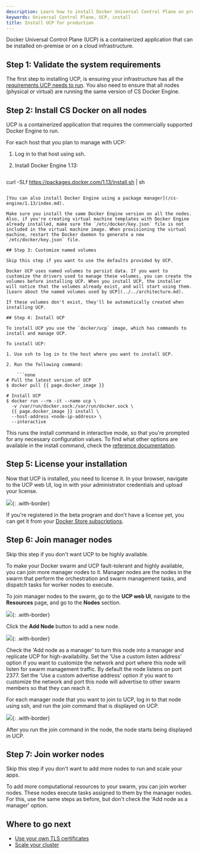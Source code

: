```yaml
---
description: Learn how to install Docker Universal Control Plane on production
keywords: Universal Control Plane, UCP, install
title: Install UCP for production
---
```

Docker Universal Control Plane (UCP) is a containerized application that can be installed on-premise or on a cloud infrastructure.

## Step 1: Validate the system requirements

The first step to installing UCP, is ensuring your infrastructure has all the [requirements UCP needs to run](system-requirements.md). You also need to ensure that all nodes (physical or virtual) are running the same version of CS Docker Engine.

## Step 2: Install CS Docker on all nodes

UCP is a containerized application that requires the commercially supported Docker Engine to run.

For each host that you plan to manage with UCP:

1. Log in to that host using ssh.
2. Install Docker Engine 1.13:
    
    ```bash
curl -SLf https://packages.docker.com/1.13/install.sh  | sh
```

[You can also install Docker Engine using a package manager](/cs-engine/1.13/index.md).

Make sure you install the same Docker Engine version on all the nodes. Also, if you're creating virtual machine templates with Docker Engine already installed, make sure the `/etc/docker/key.json` file is not included in the virtual machine image. When provisioning the virtual machine, restart the Docker daemon to generate a new `/etc/docker/key.json` file.

## Step 3: Customize named volumes

Skip this step if you want to use the defaults provided by UCP.

Docker UCP uses named volumes to persist data. If you want to customize the drivers used to manage these volumes, you can create the volumes before installing UCP. When you install UCP, the installer will notice that the volumes already exist, and will start using them. [Learn about the named volumes used by UCP](../../architecture.md).

If these volumes don't exist, they'll be automatically created when installing UCP.

## Step 4: Install UCP

To install UCP you use the `docker/ucp` image, which has commands to install and manage UCP.

To install UCP:

1. Use ssh to log in to the host where you want to install UCP.

2. Run the following command:
    
    ```none
# Pull the latest version of UCP
$ docker pull {{ page.docker_image }}

# Install UCP
$ docker run --rm -it --name ucp \
  -v /var/run/docker.sock:/var/run/docker.sock \
  {{ page.docker_image }} install \
  --host-address <node-ip-address> \
  --interactive
```

This runs the install command in interactive mode, so that you're prompted for any necessary configuration values. To find what other options are available in the install command, check the [reference documentation](../../../reference/cli/install.md).

## Step 5: License your installation

Now that UCP is installed, you need to license it. In your browser, navigate to the UCP web UI, log in with your administrator credentials and upload your license.

![](../../../../../images/try-ddc-1.png){: .with-border}

If you're registered in the beta program and don't have a license yet, you can get it from your [Docker Store subscriptions](https://store.docker.com/?overlay=subscriptions).

<!-- If you don't have a license yet, [learn how to get a free trial license](license.md). -->

## Step 6: Join manager nodes

Skip this step if you don't want UCP to be highly available.

To make your Docker swarm and UCP fault-tolerant and highly available, you can join more manager nodes to it. Manager nodes are the nodes in the swarm that perform the orchestration and swarm management tasks, and dispatch tasks for worker nodes to execute.

To join manager nodes to the swarm, go to the **UCP web UI**, navigate to the **Resources** page, and go to the **Nodes** section.

![](../../images/step-6-one-node.png){: .with-border}

Click the **Add Node** button to add a new node.

![](../../../../../images/try-ddc-3.png){: .with-border}

Check the 'Add node as a manager' to turn this node into a manager and replicate UCP for high-availability. Set the 'Use a custom listen address' option if you want to customize the network and port where this node will listen for swarm management traffic. By default the node listens on port 2377. Set the 'Use a custom advertise address' option if you want to customize the network and port this node will advertise to other swarm members so that they can reach it.

For each manager node that you want to join to UCP, log in to that node using ssh, and run the join command that is displayed on UCP.

![](../../images/step-6-two-nodes.png){: .with-border}

After you run the join command in the node, the node starts being displayed in UCP.

## Step 7: Join worker nodes

Skip this step if you don't want to add more nodes to run and scale your apps.

To add more computational resources to your swarm, you can join worker nodes. These nodes execute tasks assigned to them by the manager nodes. For this, use the same steps as before, but don't check the 'Add node as a manager' option.

## Where to go next

* [Use your own TLS certificates](../configure/use-your-own-tls-certificates.md)
* [Scale your cluster](../configure/scale-your-cluster.md)